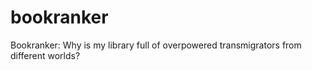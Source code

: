 # bookranker
Bookranker: Why is my library full of overpowered transmigrators from different worlds?

